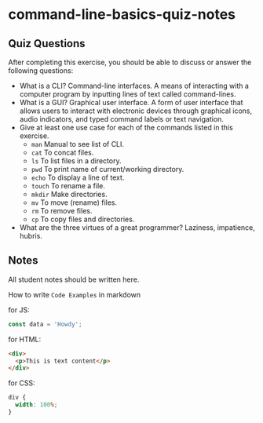 # command-line-basics-quiz-notes

## Quiz Questions

After completing this exercise, you should be able to discuss or answer the following questions:

- What is a CLI?
  Command-line interfaces. A means of interacting with a computer program by inputting lines of text called command-lines.
- What is a GUI?
  Graphical user interface. A form of user interface that allows users to interact with electronic devices through graphical icons, audio indicators, and typed command labels or text navigation.
- Give at least one use case for each of the commands listed in this exercise.
  - `man`
    Manual to see list of CLI.
  - `cat`
    To concat files.
  - `ls`
    To list files in a directory.
  - `pwd`
    To print name of current/working directory.
  - `echo`
    To display a line of text.
  - `touch`
    To rename a file.
  - `mkdir`
    Make directories.
  - `mv`
    To move (rename) files.
  - `rm`
    To remove files.
  - `cp`
    To copy files and directories.
- What are the three virtues of a great programmer?
  Laziness, impatience, hubris.

## Notes

All student notes should be written here.

How to write `Code Examples` in markdown

for JS:

```javascript
const data = 'Howdy';
```

for HTML:

```html
<div>
  <p>This is text content</p>
</div>
```

for CSS:

```css
div {
  width: 100%;
}
```

